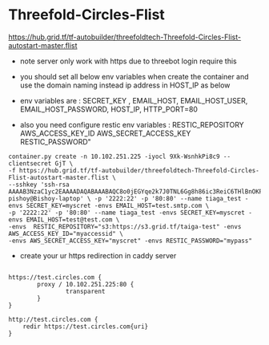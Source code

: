 # Threefold-Circles-Flist

https://hub.grid.tf/tf-autobuilder/threefoldtech-Threefold-Circles-Flist-autostart-master.flist


- note server only work with https due to threebot login require this 

- you should set all below env variables when create the container and use the domain naming instead ip address in HOST_IP as below 

- env variables are : SECRET_KEY , EMAIL_HOST, EMAIL_HOST_USER, EMAIL_HOST_PASSWORD, HOST_IP, HTTP_PORT=80

- also you need configure restic env variables : RESTIC_REPOSITORY AWS_ACCESS_KEY_ID AWS_SECRET_ACCESS_KEY RESTIC_PASSWORD"


```
container.py create -n 10.102.251.225 -iyocl 9Xk-WsnhkPi8c9 --clientsecret GjT \ 
-f https://hub.grid.tf/tf-autobuilder/threefoldtech-Threefold-Circles-Flist-autostart-master.flist \ 
--sshkey 'ssh-rsa  AAAAB3NzaC1yc2EAAAADAQABAAABAQC8o0jEGYqe2k7J0TNL6Gg8h86ic3ReiC6THlBnOKPDiKProj/4uMTmi1Qf5OcLIdeHgcP+zy+ZL4kpP7N6VTALRPiTn6Lty6ZP+5mQocaJYosoGLzB6+lx1NW/zXtscv4V3goULiDEx9SBzSuD8wS0k00iHcRjmuFUIfERyYR8mjmWC/sRf1Y7qk9kQjFOLW5Sw0+RLrxr4l2ur/n8bDVgGVpzWypKIsqRU6Rf1HdXWmdAMCucPAkxR5WNies5QFOkyllxI6Fq+G9M0Uf+EubpfpC1oOMWjNFy781M4KZF+FXODcBlwevfvk0HH/5mTHOymIfwVV8vjRzycxjuQib3 pishoy@Bishoy-laptop' \ -p '2222:22' -p '80:80' --name tiaga_test -envs SECRET_KEY=myscret -envs EMAIL_HOST=test.smtp.com \ 
-p '2222:22' -p '80:80' --name tiaga_test -envs SECRET_KEY=myscret -envs EMAIL_HOST=test@test.com \ 
-envs  RESTIC_REPOSITORY="s3:https://s3.grid.tf/taiga-test" -envs AWS_ACCESS_KEY_ID="myaccessid" \ 
-envs AWS_SECRET_ACCESS_KEY="myscret" -envs RESTIC_PASSWORD="mypass"

```


- create your ur https redirection in caddy server 

```

https://test.circles.com {
        proxy / 10.102.251.225:80 {
                transparent
        }
}

http://test.circles.com {
    redir https://test.circles.com{uri}
}

```
